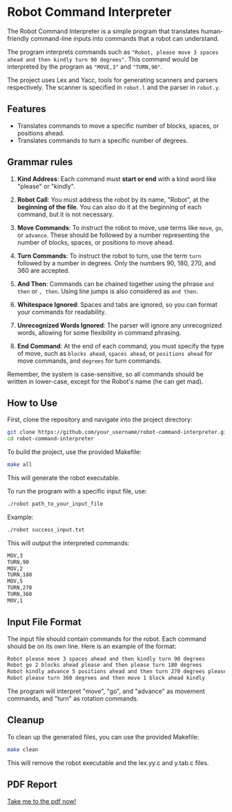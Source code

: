 # Robot Command Interpreter

The Robot Command Interpreter is a simple program that translates human-friendly command-line inputs into commands that a robot can understand. 

The program interprets commands such as `"Robot, please move 3 spaces ahead and then kindly turn 90 degrees"`. This command would be interpreted by the program as `"MOVE,3"` and `"TURN,90"`.

The project uses Lex and Yacc, tools for generating scanners and parsers respectively. The scanner is specified in `robot.l` and the parser in `robot.y`. 

## Features

- Translates commands to move a specific number of blocks, spaces, or positions ahead.
- Translates commands to turn a specific number of degrees.

## Grammar rules

1. **Kind Address**: Each command must **start or end** with a kind word like "please" or "kindly".

2. **Robot Call**: You must address the robot by its name, "Robot", at the **beginning of the file**. You can also do it at the beginning of each command, but it is not necessary.

3. **Move Commands**: To instruct the robot to move, use terms like `move`, `go`, or `advance`. These should be followed by a number representing the number of blocks, spaces, or positions to move ahead.

4. **Turn Commands**: To instruct the robot to turn, use the term `turn` followed by a number in degrees. Only the numbers 90, 180, 270, and 360 are accepted.

5. **And Then**: Commands can be chained together using the phrase `and then` or `, then`. Using line jumps is also considered as `and then`.

6. **Whitespace Ignored**: Spaces and tabs are ignored, so you can format your commands for readability.

7. **Unrecognized Words Ignored**: The parser will ignore any unrecognized words, allowing for some flexibility in command phrasing.

8. **End Command**: At the end of each command, you must specify the type of move, such as `blocks ahead`, `spaces ahead`, or `positions ahead` for move commands, and `degrees` for turn commands.

Remember, the system is case-sensitive, so all commands should be written in lower-case, except for the Robot's name (he can get mad).

## How to Use

First, clone the repository and navigate into the project directory:

```bash
git clone https://github.com/your_username/robot-command-interpreter.git
cd robot-command-interpreter
```

To build the project, use the provided Makefile:

```bash
make all
```

This will generate the robot executable.

To run the program with a specific input file, use:

```bash
./robot path_to_your_input_file
```

Example:

```bash
./robot success_input.txt
```

This will output the interpreted commands:
```bash
MOV,3
TURN,90
MOV,2
TURN,180
MOV,5
TURN,270
TURN,360
MOV,1
```

## Input File Format

The input file should contain commands for the robot. Each command should be on its own line. Here is an example of the format:

```bash
Robot please move 3 spaces ahead and then kindly turn 90 degrees
Robot go 2 blocks ahead please and then please turn 180 degrees
Robot kindly advance 5 positions ahead and then turn 270 degrees please
Robot please turn 360 degrees and then move 1 block ahead kindly
```

The program will interpret "move", "go", and "advance" as movement commands, and "turn" as rotation commands.

## Cleanup

To clean up the generated files, you can use the provided Makefile:

```bash
make clean
```

This will remove the robot executable and the lex.yy.c and y.tab.c files.

## PDF Report

[Take me to the pdf now!](https://docs.google.com/document/d/1kSQE9pl-DScJ8UnD6wg5FQi_6PvyxQ5dJcUP49Bb-X8/edit?usp=sharing)
